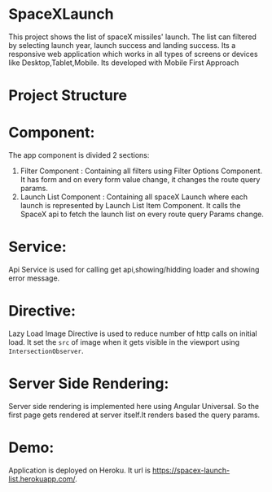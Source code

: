 # SpaceXLaunch

This project shows the list of spaceX missiles' launch. The list can filtered by selecting launch year, launch success and landing success. Its a responsive web application which works in all types of screens or devices like Desktop,Tablet,Mobile. Its developed with Mobile First Approach

# Project Structure

# Component:
The app component is divided 2 sections:
 1.  Filter Component : Containing all filters using Filter Options Component. It has form and on every form value change, it changes the route query params.
 2.  Launch List Component : Containing all spaceX Launch where each launch is represented by Launch List Item Component. It calls the SpaceX api to fetch the launch list on every route query Params change.
 
# Service:
Api Service is used for calling get api,showing/hidding loader and showing error message.

# Directive:
Lazy Load Image Directive is used to reduce number of http calls on initial load. It set the `src` of image when it gets visible in the viewport using `IntersectionObserver`.

# Server Side Rendering:
Server side rendering is implemented here using Angular Universal. So the first page gets rendered at server itself.It renders based the query params.

# Demo:
Application is deployed on Heroku. It url is https://spacex-launch-list.herokuapp.com/.